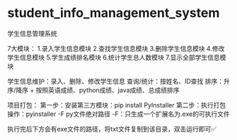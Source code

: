 # student_info_management_system
学生信息管理系统

7大模块：
1.录入学生信息模块
2.查找学生信息模块
3.删除学生信息模块
4.修改学生信息模块
5.学生成绩排名模块
6.统计学生总人数模块
7.显示全部学生信息模块

学生信息维护：录入、删除、修改学生信息
查询/统计：按姓名、ID查找
排序：升序/降序 + 按照英语成绩、python成绩、java成绩、总成绩排序

项目打包：
第一步：安装第三方模块：pip install PyInstaller
第二步：执行打包操作：pyinstaller -F py文件绝对路径     -F：只生成一个扩展名为.exe的可执行文件

执行完后下方会有exe文件的路径，将txt文件复制到该目录，双击运行即可✅
